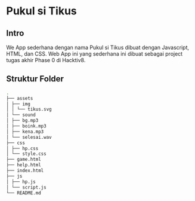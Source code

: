 # Pukul si Tikus

## Intro
We App sederhana dengan nama Pukul si Tikus dibuat dengan Javascript, HTML, dan CSS. Web App ini yang sederhana ini dibuat sebagai project tugas akhir Phase 0 di Hacktiv8.

## Struktur Folder

```bash
.  
├── assets  
│ ├── img  
│ │ └── tikus.svg  
│ └── sound  
│ ├── bg.mp3  
│ ├── boink.mp3  
│ ├── kena.mp3  
│ └── selesai.wav  
├── css  
│ ├── hp.css  
│ └── style.css  
├── game.html  
├── help.html  
├── index.html  
├── js  
│ ├── hp.js  
│ └── script.js  
└── README.md
```
